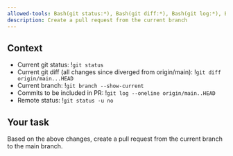 ```yaml
---
allowed-tools: Bash(git status:*), Bash(git diff:*), Bash(git log:*), Bash(git branch:*), Bash(git push:*)
description: Create a pull request from the current branch
---
```


## Context

- Current git status: !`git status`
- Current git diff (all changes since diverged from origin/main): !`git diff origin/main...HEAD`
- Current branch: !`git branch --show-current`
- Commits to be included in PR: !`git log --oneline origin/main..HEAD`
- Remote status: !`git status -u no`

## Your task

Based on the above changes, create a pull request from the current branch to the main branch.
